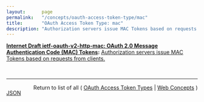 ```yaml
---
layout:      page
permalink:   "/concepts/oauth-access-token-type/mac"
title:       "OAuth Access Token Type: mac"
description: "Authorization servers issue MAC Tokens based on requests from clients."
---
```


**[Internet Draft ietf-oauth-v2-http-mac: OAuth 2.0 Message Authentication Code (MAC) Tokens](/specs/IETF/I-D/ietf-oauth-v2-http-mac "This specification describes how to use MAC Tokens in HTTP requests to access OAuth 2.0 protected resources.  An OAuth client willing to access a protected resource needs to demonstrate possession of a cryptographic key by using it with a keyed message digest function to the request. The document also defines a key distribution protocol for obtaining a fresh session key."):** [Authorization servers issue MAC Tokens based on requests from clients.](http://tools.ietf.org/html/draft-ietf-oauth-v2-http-mac#section-4 "Read documentation for OAuth Access Token Type &#34;mac&#34;")

<br/>
<hr/>

<p style="float : left"><a href="./mac.json" title="JSON representing this particular Web Concept value">JSON</a></p>
<p style="text-align: right">Return to list of all ( <a href="../oauth-access-token-types">OAuth Access Token Types</a> | <a href="../">Web Concepts</a> )</p>
